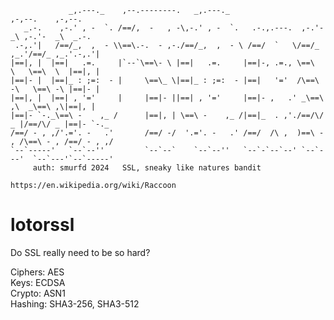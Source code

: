 ```
             _,.---._    ,--.--------.   _,.---._                  ,-,--.    ,-,--.
   _.-.    ,-.' , -  `. /==/,  -   , -\,-.' , -  `.   .-.,.---.  ,-.'-  _\ ,-.'-  _\  _.-.
 .-,.'|   /==/_,  ,  - \\==\.-.  - ,-./==/_,  ,  - \ /==/  `   \/==/_ ,_.'/==/_ ,_.'.-,.'|
|==|, |  |==|   .=.     |`--`\==\- \ |==|   .=.     |==|-, .=., \==\  \   \==\  \  |==|, |
|==|- |  |==|_ : ;=:  - |     \==\_ \|==|_ : ;=:  - |==|   '='  /\==\ -\   \==\ -\ |==|- |
|==|, |  |==| , '='     |     |==|- ||==| , '='     |==|- ,   .' _\==\ ,\  _\==\ ,\|==|, |
|==|- `-._\==\ -    ,_ /      |==|, | \==\ -    ,_ /|==|_  . ,'./==/\/ _ |/==/\/ _ |==|- `-._
/==/ - , ,/'.='. -   .'       /==/ -/  '.='. -   .' /==/  /\ ,  )==\ - , /\==\ - , /==/ - , ,/
`--`-----'   `--`--''         `--`--`    `--`--''   `--`-`--`--' `--`---'  `--`---'`--`-----'
     auth: smurfd 2024   SSL, sneaky like natures bandit
```
`https://en.wikipedia.org/wiki/Raccoon`

# lotorssl
Do SSL really need to be so hard?

Ciphers: AES<br>
Keys: ECDSA<br>
Crypto: ASN1<br>
Hashing: SHA3-256, SHA3-512<br>

